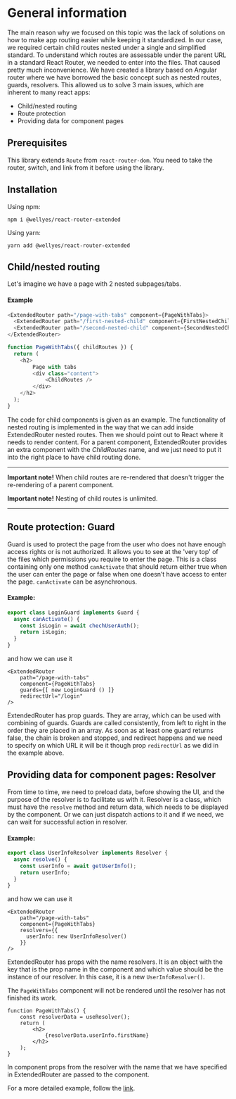# General information #

The main reason why we focused on this topic was the lack of solutions on how to make app routing easier while keeping it standardized. 
In our case, we required certain child routes nested under a single and simplified standard. To understand which routes are assessable under the parent URL in a standard React Router, we needed to enter into the files. That caused pretty much inconvenience.
We have created a library based on Angular router where we have borrowed the basic concept such as nested routes, guards, resolvers.
This allowed us to solve 3 main issues, which are inherent to many react apps:
* Child/nested routing
* Route protection
* Providing data for component pages

## Prerequisites ##

This library extends `Route` from `react-router-dom`. 
You need to take the router, switch, and link from it before using the library.

## Installation ##

Using npm:

`npm i @wellyes/react-router-extended`

Using yarn:

`yarn add @wellyes/react-router-extended`

## Child/nested routing ##

Let's imagine we have a page with 2 nested subpages/tabs.

#### Example ####

```js
<ExtendedRouter path="/page-with-tabs" component={PageWithTabs}>
  <ExtendedRouter path="/first-nested-child" component={FirstNestedChild} />
  <ExtendedRouter path="/second-nested-child" component={SecondNestedChild} />
</ExtendedRouter>

function PageWithTabs({ childRoutes }) {
  return (
	<h2>
		Page with tabs
		<div class="content">
			<ChildRoutes />
		</div>
	</h2>
  );
}
```

The code for child components is given as an example.
The functionality of nested routing is implemented in the way that we can add inside ExtendedRouter nested routes. Then we should point out to React where it needs to render content. 
For a parent component, ExtendedRouter provides an extra component with the *ChildRoutes* name, and we just need to put it into the right place to have child routing done.

----------------------------------------------------------------------------------

**Important note!** When child routes are re-rendered that doesn't trigger the re-rendering of a parent component. 

**Important note!** Nesting of child routes is unlimited. 

---------------------------------------------------------------------------------

## Route protection: Guard ##

Guard is used to protect the page from the user who does not have enough access rights or is not authorized. 
It allows you to see at the 'very top' of the files which permissions you require to enter the page.
This is a class containing only one method `canActivate` that should return either true when the user can enter the page or false when one doesn’t have access to enter the page. 
`canActivate` can be asynchronous.

#### Example: ####

```ts
export class LoginGuard implements Guard {
  async canActivate() {
    const isLogin = await chechUserAuth();
    return isLogin;
  }
}
```

and how we can use it

```tsx
<ExtendedRouter
	path="/page-with-tabs"
	component={PageWithTabs}
	guards={[ new LoginGuard () ]}
	redirectUrl="/login"
/>
```

ExtendedRouter has prop guards. They are array, which can be used with combining of guards. 
Guards are called consistently, from left to right in the order they are placed in an array. 
As soon as at least one guard returns false, the chain is broken and stopped, and redirect happens and we need to specify on which URL it will be it though prop `redirectUrl` as we did in the example above.

## Providing data for component pages: Resolver ##

From time to time, we need to preload data, before showing the UI, and the purpose of the resolver is to facilitate us with it.
Resolver is a class, which must have the `resolve` method and return data, which needs to be displayed by the component. Or we can just dispatch actions to it and if we need, we can wait for successful action in resolver.

#### Example: ####

```ts
export class UserInfoResolver implements Resolver {
  async resolve() {
    const userInfo = await getUserInfo();
    return userInfo;
  }
}
```

and how we can use it

```tsx
<ExtendedRouter
	path="/page-with-tabs"
	component={PageWithTabs}
	resolvers={{
	  userInfo: new UserInfoResolver()
	}}
/>
```

ExtendedRouter has props with the name resolvers. It is an object with the key that is the prop name in the component and which value should be the instance of our resolver. In this case, it is a new `UserInfoResolver()`.

The `PageWithTabs` component will not be rendered until the resolver has not finished its work.

```tsx
function PageWithTabs() {
    const resolverData = useResolver();
    return (
        <h2>  
            {resolverData.userInfo.firstName}
        </h2>
    );
}
```

In component props from the resolver with the name that we have specified in ExtendedRouter are passed to the component.

For a more detailed example, follow the [link](https://gitlab.aisnovations.com/modules/react-router-extended/-/tree/master/examples%2Ftest).
